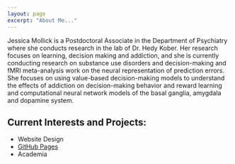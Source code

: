 ```yaml
---
layout: page
excerpt: "About Me..."
---
```


Jessica Mollick is a Postdoctoral Associate in the Department of Psychiatry where she conducts research in the lab of Dr. Hedy Kober. Her research focuses on learning, decision making and addiction, and she is currently conducting research on substance use disorders and decision-making and fMRI meta-analysis work on the neural representation of prediction errors. She focuses on using value-based decision-making models to understand the effects of addiction on decision-making behavior and reward learning and computational neural network
models of the basal ganglia, amygdala and dopamine system.

## Current Interests and Projects:

- Website Design
- [GitHub Pages](http://laderast.github.io)
- Academia
